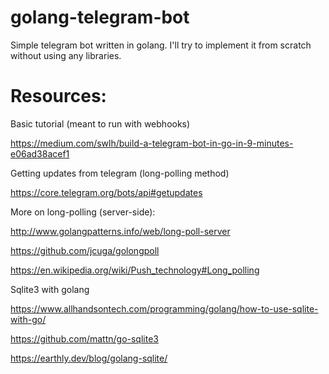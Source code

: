 # golang-telegram-bot

Simple telegram bot written in golang. I'll try to implement it from scratch without using any libraries.

# Resources:

Basic tutorial (meant to run with webhooks)

https://medium.com/swlh/build-a-telegram-bot-in-go-in-9-minutes-e06ad38acef1


Getting updates from telegram (long-polling method)

https://core.telegram.org/bots/api#getupdates


More on long-polling (server-side):

http://www.golangpatterns.info/web/long-poll-server

https://github.com/jcuga/golongpoll

https://en.wikipedia.org/wiki/Push_technology#Long_polling

Sqlite3 with golang

https://www.allhandsontech.com/programming/golang/how-to-use-sqlite-with-go/

https://github.com/mattn/go-sqlite3

https://earthly.dev/blog/golang-sqlite/
